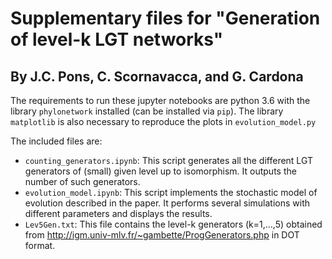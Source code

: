 # Supplementary files for "Generation of level-k LGT networks"
## By J.C. Pons, C. Scornavacca, and G. Cardona

The requirements to run these jupyter notebooks are python 3.6 with the library `phylonetwork` installed (can be installed via `pip`). The library `matplotlib` is also necessary to reproduce the plots in `evolution_model.py`

The included files are:

* `counting_generators.ipynb`: This script generates all the different LGT generators of (small) given level up to isomorphism. It outputs the number of such generators.
* `evolution_model.ipynb`: This script implements the stochastic model of evolution described in the paper. It performs several simulations with different parameters and displays the results.
* `Lev5Gen.txt`: This file contains the level-k generators (k=1,...,5) obtained from http://igm.univ-mlv.fr/~gambette/ProgGenerators.php in DOT format.

